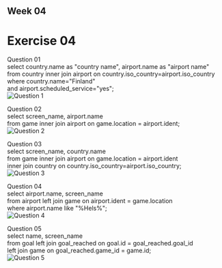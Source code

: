 ## Week 04

# Exercise 04

Question 01 <br>
select country.name as "country name", airport.name as "airport name" <br>
from country inner join airport on country.iso_country=airport.iso_country<br>
where country.name="Finland" <br>
and airport.scheduled_service="yes";<br>
![Question 1](https://github.com/user-attachments/assets/d5fcfcd6-a275-4032-ae60-e7ca99361fb4)

Question 02<br>
select screen_name, airport.name<br>
from game inner join airport on game.location = airport.ident;<br>
![Question 2](https://github.com/user-attachments/assets/a51db2c8-f9f2-4f94-b6bb-4dd56d964c1b)

Question 03<br>
select screen_name, country.name<br>
from game inner join airport on game.location = airport.ident<br>
inner join country on country.iso_country=airport.iso_country;<br>
![Question 3](https://github.com/user-attachments/assets/f5dab7db-5255-4e3f-b805-70508e303e50)

Question 04<br>
select airport.name, screen_name<br>
from airport left join game on airport.ident = game.location<br>
where airport.name like "%Hels%";<br>
![Question 4](https://github.com/user-attachments/assets/506c159c-dc10-4457-8434-bafd9762011e)

Question 05<br>
select name, screen_name<br>
from goal left join goal_reached on goal.id = goal_reached.goal_id<br>
left join game on goal_reached.game_id = game.id;<br>
![Question 5](https://github.com/user-attachments/assets/3b1f35b6-d62f-455b-8119-d964cc7e0aa9)
